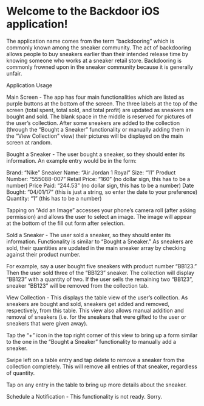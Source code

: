 Welcome to the Backdoor iOS application!
==============

The application name comes from the term “backdooring” which is commonly known among the sneaker community. The act of backdooring allows people to buy sneakers earlier than their intended release time by knowing someone who works at a sneaker retail store. Backdooring is commonly frowned upon in the sneaker community because it is generally unfair.

Application Usage

Main Screen - The app has four main functionalities which are listed as purple buttons at the bottom of the screen. The three labels at the top of the screen (total spent, total sold, and total profit) are updated as sneakers are bought and sold. The blank space in the middle is reserved for pictures of the user’s collection. After some sneakers are added to the collection (through the “Bought a Sneaker” functionality or manually adding them in the “View Collection” view) their pictures will be displayed on the main screen at random.

Bought a Sneaker - The user bought a sneaker, so they should enter its information. An example entry would be in the form:

Brand: “Nike”
Sneaker Name: “Air Jordan 1 Royal”
Size: “11”
Product Number: “555088-007”
Retail Price: “160” (no dollar sign, this has to be a number)
Price Paid: “244.53” (no dollar sign, this has to be a number)
Date Bought: “04/01/17” (this is just a string, so enter the date to your preference)
Quantity: “1” (this has to be a number)

Tapping on “Add an Image” accesses your phone’s camera roll (after asking permission) and allows the user to select an image. The image will appear at the bottom of the fill out form after selection.

Sold a Sneaker - The user sold a sneaker, so they should enter its information. Functionality is similar to “Bought a Sneaker.” As sneakers are sold, their quantities are updated in the main sneaker array by checking against their product number. 

For example, say a user bought five sneakers with product number “BB123.” Then the user sold three of the “BB123” sneaker. The collection will display “BB123” with a quantity of two. If the user sells the remaining two “BB123”, sneaker “BB123” will be removed from the collection tab.

View Collection - This displays the table view of the user’s collection. As sneakers are bought and sold, sneakers get added and removed, respectively, from this table. This view also allows manual addition and removal of sneakers (i.e. for the sneakers that were gifted to the user or sneakers that were given away). 

Tap the “+” icon in the top right corner of this view to bring up a form similar to the one in the “Bought a Sneaker” functionality to manually add a sneaker. 

Swipe left on a table entry and tap delete to remove a sneaker from the collection completely. This will remove all entries of that sneaker, regardless of quantity.

Tap on any entry in the table to bring up more details about the sneaker.

Schedule a Notification - This functionality is not ready. Sorry.
